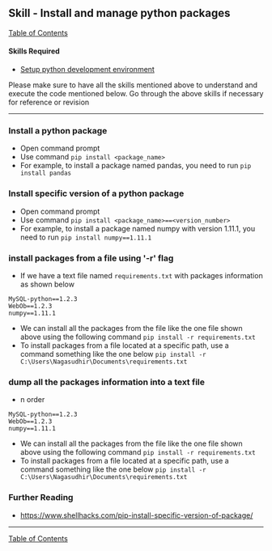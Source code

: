 ## Skill - Install and manage python packages
[Table of Contents](https://nagasudhir.blogspot.com/2020/04/taming-python-table-of-contents.html)

#### Skills Required
* [Setup python development environment](https://nagasudhir.blogspot.com/2020/04/setup-python-development-environment_14.html)

Please make sure to have all the skills mentioned above to understand and execute the code mentioned below. Go through the above skills if necessary for reference or revision
<hr/>

### Install a python package
* Open command prompt
* Use command `pip install <package_name>`
* For example, to install a package named pandas, you need to run 
`pip install pandas`

### Install specific version of a python package
* Open command prompt
* Use command `pip install <package_name>==<version_number>`
* For example, to install a package named numpy with version 1.11.1, you need to run 
`pip install numpy==1.11.1`

### install packages from a file using '-r' flag
* If we have a text file named `requirements.txt` with packages information as shown below
```
MySQL-python==1.2.3
WebOb==1.2.3
numpy==1.11.1
```
* We can install all the packages from the file like the one file shown above using the following command
`pip install -r requirements.txt`
* To install packages from a file located at a specific path, use a command something like the one below
`pip install -r C:\Users\Nagasudhir\Documents\requirements.txt`

### dump all the packages information into a text file
* n order
```
MySQL-python==1.2.3
WebOb==1.2.3
numpy==1.11.1
```
* We can install all the packages from the file like the one file shown above using the following command
`pip install -r requirements.txt`
* To install packages from a file located at a specific path, use a command something like the one below
`pip install -r C:\Users\Nagasudhir\Documents\requirements.txt`

### Further Reading
* https://www.shellhacks.com/pip-install-specific-version-of-package/

<hr/>

[Table of Contents](https://nagasudhir.blogspot.com/2020/04/taming-python-table-of-contents.html)

<!--stackedit_data:
eyJwcm9wZXJ0aWVzIjoidGl0bGU6IEluc3RhbGwgYW5kIG1hbm
FnZSBwYWNrYWdlcyBpbiBweXRob25cbmF1dGhvcjogTmFnYXN1
ZGhpciBQdWxsYVxuZGF0ZTogJzIwMjAtMDUtMjUnXG50YWdzOi
AncHl0aG9uLCBsZWFybmluZywgdHV0b3JpYWwsIHRhbWluZ19w
eXRob25fc2tpbGwnXG5jYXRlZ29yaWVzOiB0YW1pbmdfcHl0aG
9uX3NraWxsXG4iLCJoaXN0b3J5IjpbNDk4NDg3NjksMTQxMjc2
MDA1NCwyMTAzOTAyNDEsNzMwOTk4MTE2XX0=
-->